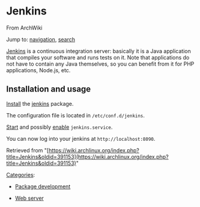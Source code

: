# Jenkins

From ArchWiki

Jump to: [navigation](#column-one), [search](#searchInput)

[Jenkins](https://jenkins-ci.org/) is a continuous integration server: basically it is a Java application that compiles your software and runs tests on it. Note that applications do not have to contain any Java themselves, so you can benefit from it for PHP applications, Node.js, etc.

## Installation and usage

[Install](/index.php/Install "Install") the [jenkins](https://www.archlinux.org/packages/?name=jenkins) package.

The configuration file is located in `/etc/conf.d/jenkins`.

[Start](/index.php/Start "Start") and possibly [enable](/index.php/Enable "Enable") `jenkins.service`.

You can now log into your jenkins at `http://localhost:8090`.

Retrieved from "[https://wiki.archlinux.org/index.php?title=Jenkins&oldid=391153](https://wiki.archlinux.org/index.php?title=Jenkins&oldid=391153)"

[Categories](/index.php/Special:Categories "Special:Categories"):

* [Package development](/index.php/Category:Package_development "Category:Package development")

* [Web server](/index.php/Category:Web_server "Category:Web server")